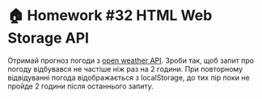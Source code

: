 # 🏠 Homework #32 HTML Web Storage API

Отримай прогноз погоди з <a href="https://openweathermap.org/api">оpen weather API</a>. Зроби так, щоб запит про погоду відбувався не частіше ніж раз на 2 години. При повторному відвідуванні погода відображається з localStorage, до тих пір поки не пройде 2 години після останнього запиту.
